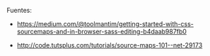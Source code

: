 


Fuentes: 

- <https://medium.com/@toolmantim/getting-started-with-css-sourcemaps-and-in-browser-sass-editing-b4daab987fb0>

- <http://code.tutsplus.com/tutorials/source-maps-101--net-29173>
